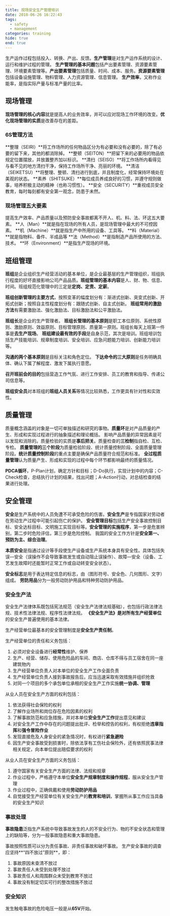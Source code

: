 ```yaml
---
title: 现场安全生产管理培训
date: 2018-06-26 16:22:43
tags:
  - safety
  - management
categories: training
hide: true
end: true
---
```


生产运作过程包括投入、转换、产出、反馈。**生产管理**是对生产运作系统的设计、运行和维护过程的管理。
**生产管理的基本问题**包括产出要素管理、资源要素管理、环境要素管理等。**产出要素管理**包括质量、时间、成本、服务。**资源要素管理**包括设备设施管理、物料管理、人力资源管理、信息管理。
**生产效率**，又称作业能率，是指实际产量与标准产量的比率。


## 现场管理 ##

**现场管理的核心内容**就是提高人的业务效率，并可以应对现场工作环境的改变。**优化现场管理的实质**是改善存在的差距。

### 6S管理方法 ###
**整理（SEIRI）**将工作场所的任何物品区分为有必要和没有必要的，除了有必要的留下来，其他的都消除掉。
**整顿（SEITON）**把留下来的必要用的物品依规定位置摆放，并放置整齐加以标识。
**清扫（SEISO）**将工作场所内看得见与看不见的地方清扫干净，保持工作场所干净、亮丽的环境。
**清洁（SEIKETSU）**将整理、整顿、清扫进行到底，并且制度化，经常保持环境处在美观的状态。
**素养（SHITSUKE）**每位成员养成良好的习惯，并遵守规则做事，培养积极主动的精神（也称习惯性）。 
**安全（SECURITY）**重视成员安全教育，每时每刻都有安全第一观念，防患于未然。 

### 现场管理五大要素 ###
提高生产效率、产品质量以及预防安全事故都离不开人、机、料、法、环这五大要素。
**人（Man）**就是指在现场的所有人员，是现场管理中最大的不可控因素。
**机（Machine）**就是指生产中所用的设备、工具等。
**料（Material）**就是指物料、备件、半成品等
**法（Method）**是指制造产品所使用的方法、技术。
**环（Environment）**是指生产现场的环境。


## 班组管理 ##

**班组**是企业组织生产经营活动的基本单位，是企业最基层的生产管理组织，班组执行程度的好坏直接影响公司产品品质。**班组管理的基本内容**是人、财、物、信息、时间。班组规范化管理中的三定是**定岗、定责、定薪**。

**班组创新管理的主要方式**，按照变革的幅度划分有：渐进式创新、突变式创新、开拓式创新；按照自主性程度划分有：跟随式创新、自主式创新。
**班组常用的激励方法**有需要激励法、强化激励法、目标激励法和公平激励法。

**班组长**是企业的生产管理者。
**班组长管理的基本原则**是职工本位原则、系统性原则、激励原则、效益原则、目标管理原则、质量第一原则。班组长每天上班第一件事是**去生产现场**。
**班组建设最有效的手段**是自身示范，其次是培训。班组培训包括生产技能培训、规章制度培训、安全培训、应急问题能力培训、创新能力培训等。

**沟通的两个基本原则**是目标关注和角色定位。
**下达命令的三大原则**是任务明确具体、确认下属了解程度、激发下属执行意愿。

**召开班前会的目的**包括营造工作气氛、进行工作安排、员工的教育和指导、传递公司信息等。

**班组安全员**对本班组的**班组人员关系**等情况比较熟悉，工作更具有针对性和实效性。


## 质量管理 ##

质量概念涵盖的对象是一切可单独描述和研究的事物。**质量环**是对产品质量的产生、形成和实现过程进行的抽象描述和理论概括。
影响产品质量的异常因素是可以发现和消除的。质量检验的实质是**事后把关**。质量检查的**三检制**指自检、互检、专检。
**质量管理的三个阶段**为质量检验阶段、统计质量控制阶段、全面质量管理阶段。**统计质量控制阶段**的重点主要是确保产品质量符合规范和标准。
**全过程质量管理**认为质量产生、形成和实现的过程中每个环节都影响最终的质量情况。

**PDCA循环**，P-Plan计划，确定方针和目标；D-Do执行，实现计划中的内容；C-Check检查，总结执行计划的结果，找出问题；A-Action行动，对总结检查的结果进行处理。


## 安全管理 ##

**安全**是生产系统中的人员免遭不可承受危险的伤害。**安全生产**是专指国家对劳动者在劳动生产过程中可能引起伤亡的保护。
**安全管理目标**包括生产安全事故控制目标、安全达标目标、文明施工实现目标等。**安全管理的实施程序**，第一步是危害辨别，第二步时危险评估，第三步是危险控制。
我国的安全工作方针是**安全第一、预防为主、综合治理**。

**本质安全**是指通过设计等手段使生产设备或生产系统本身具有安全性。具体包括失误—安全（误操作不会导致事故发生或自动阻止误操作）、故障—安全（设备、工艺发生故障时还能暂时正常工作或自动转变安全状态）。

**安全标志**是用于表达特定信息的标志，由（图形符号、安全色、几何图形、文字）组成。
**劳防用品**分为一般劳动防护用品和特种劳动防护用品。

### 安全生产法 ###
安全生产法律体系既包括宪法规范（安全生产法律法规基础），也包括行政法律法规、技术性法律法规、程序性法律法规。
**《安全生产法》**是对**所有生产经营单位**的安全生产普遍使用的基本法律。

生产经营单位最基本的安全管理制度是**安全生产责任制**。

生产经营单位的责任和义务包括：
1. 必须对安全设备进行**经常性**维护、保养
2. 生产、经营、储存、使用危险品的车间、商店、仓库不得与员工宿舍在同一座建筑物内
3. 生产经营单位负责人对本单位的安全生产工作全面负责
4. 生产经营单位负责人接到事故报告后，应当迅速采取有效措施并组织抢救
5. 对同一个项目的多个承包单位承租的安全生产工作实施**统一协调、管理**

从业人员在安全生产方面的权利包括：
1. 依法获得社会保险的权利
2. 了解作业场所和岗位存在危险因素的权利
3. 了解事故防范和应急措施，并对本单位**安全生产工作**提出意见和建议
4. 对安全生产工作中存在的问题提出批评、检举和控告的权利，有权拒绝**违章指挥**和**强令冒险作业**
5. 发现直接危及人身安全的紧急情况时，有权进行**紧急避险**
6. 因生产安全事故受到损害时，除依法享有工伤社会保险外，还有依照民事法律相关规定，向本单位提出赔偿要求的权利

从业人员在安全生产方面的义务包括：
1. 遵守国家有关安全生产方面的法律、法规和规章
2. 作业过程中，严格遵守本单位**安全生产规章制度和操作规程**，服从安全生产管理
3. 作业过程中，正确佩戴和使用**劳动防护用品**
4. 自觉接受生产经营单位有关安全生产的**教育和培训**，掌握所从事工作应当具备的安全生产知识

### 事故处理 ### 
**事故隐患**泛指生产系统中导致事故发生的人的不安全行为、物的不安全状态和管理上的缺陷等，分为一般事故隐患和重大事故隐患。

事故按照性质可以分为责任事故、非责任事故和破坏事故。
生产安全事故的调查应坚持**“四不放过”原则**，即：
1. 事故原因未查清不放过
2. 事故责任人未受到处理不放过
3. 事故责任人和周围群众未受到教育不放过
4. 事故没有制定切实可行的整改措施不放过

### 安全知识 ###
发生触电事故的危险电压一般是从**65V**开始。
